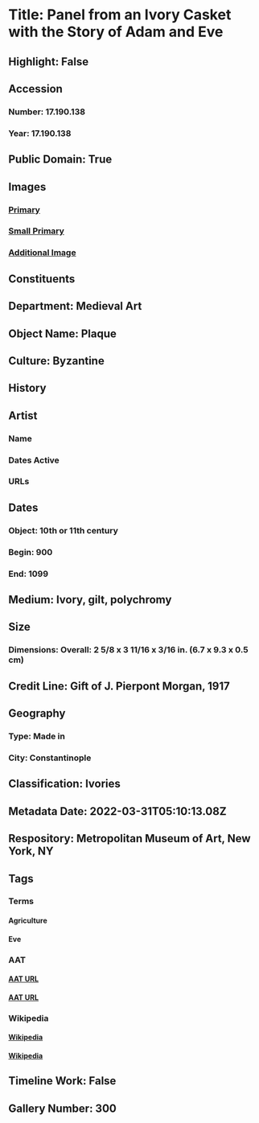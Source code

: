 # Title: Panel from an Ivory Casket with the Story of Adam and Eve
## Highlight: False
## Accession
### Number: 17.190.138
### Year: 17.190.138
## Public Domain: True
## Images
### [Primary](https://images.metmuseum.org/CRDImages/md/original/DT224194.jpg)
### [Small Primary](https://images.metmuseum.org/CRDImages/md/web-large/DT224194.jpg)
### [Additional Image](https://images.metmuseum.org/CRDImages/md/original/sf17-190-138s2.jpg)
## Constituents
## Department: Medieval Art
## Object Name: Plaque
## Culture: Byzantine
## History
## Artist
### Name
### Dates Active
### URLs
## Dates
### Object: 10th or 11th century
### Begin: 900
### End: 1099
## Medium: Ivory, gilt, polychromy
## Size
### Dimensions: Overall: 2 5/8 x 3 11/16 x 3/16 in. (6.7 x 9.3 x 0.5 cm)
## Credit Line: Gift of J. Pierpont Morgan, 1917
## Geography
### Type: Made in
### City: Constantinople
## Classification: Ivories
## Metadata Date: 2022-03-31T05:10:13.08Z
## Respository: Metropolitan Museum of Art, New York, NY
## Tags
### Terms
#### Agriculture
#### Eve
### AAT
#### [AAT URL](http://vocab.getty.edu/page/aat/300054463)
#### [AAT URL](http://vocab.getty.edu/page/ia/901000205)
### Wikipedia
#### [Wikipedia]()
#### [Wikipedia]()
## Timeline Work: False
## Gallery Number: 300